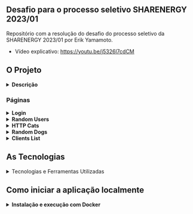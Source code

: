 ## Desafio para o processo seletivo SHARENERGY 2023/01

Repositório com a resolução do desafio do processo seletivo da SHARENERGY 2023/01 por Erik Yamamoto.
<br>

- Vídeo explicativo: https://youtu.be/j5326l7cdCM

## O Projeto
<details>
  <summary><strong>Descrição</strong></summary>
  O projeto consiste em uma aplicação web com diversas funcionalidades, as quais serão apresentadas na descrição de cada página. A aplicação foi desenvolvida com front-end, back-end e banco de dados, como mostra o esquema abaixo.

  <img src="imgs/resumo_app.jpg">

  O front-end faz requisições para APIs desenvolvidas exclusivamente para o projeto e também para APIs externas. O back-end utilizou a arquitetura MSC(Model Service Controller). E, por fim, o banco de dados foi criado com 2 coleções, uma para conferir usuário e senha, e outra para os clientes.
  Como complemento, foram feitos testes de integração para o back-end. Além disso, cabe destacar que a ideia para o front-end foi realizada com o desenvolvimento de um [rascunho no Figma](https://www.figma.com/file/7ZU6ZBxlAD5gpiLxkopvj7/Sharenergy?node-id=0%3A1&t=VpuZfkhsKWJxlET7-1)
</details>

### Páginas
<details>
  <summary><strong>Login</strong></summary>
  A tela de Login é a porta inicial da aplicação, caso o usuário não esteja logado, ele é direcionado automaticamente para essa tela. Ao clicar no botão de Login, é feita uma requisição para o backend que confere a se senha encriptografado no banco de dados está correta, caso sim, um token é gerado com o JWT.
  <img src="imgs/login_screen.gif">
  O background da tela de Login é aleatório e pode mudar a cada acesso.
  <img src="imgs/login_screen_2-min.png">
  <img src="imgs/login_screen_3-min.png">
</details>
<details>
  <summary><strong>Random Users</strong></summary>

  Nessa página é feita uma requisição para uma [API externa de usuários aleatórios](https://randomuser.me/), é possível buscar por informações do usuário e procurar mais usuários ao navegar pelas páginas. Para que seja possível voltar para os mesmos usuários numa mesma navegação, o 'seed' da API é armazenado enquanto a página não é recarregada.

  <img src="imgs/users_screen.gif">
</details>
<details>
  <summary><strong>HTTP Cats</strong></summary>

  Em HTTP Cats, é possível buscar por um código HTTP e, caso ele exista, a API externa [HTTP Cat](https://http.cat/) retorna uma imagem relacionada, caso não, retorna uma imagem representando o código 404.

  <img src="imgs/cats_screen.gif">
</details>
<details>
  <summary><strong>Random Dogs</strong></summary>

  Nessa página é feita uma requisição para uma [API externa de imagens de cachorros aleatórios](https://random.dog/), ao atualizar a página, um novo cachorro é retornado.

  <img src="imgs/dogs_screen.gif">
</details>
<details>
  <summary><strong>Clients List</strong></summary>

  Na página 'Clients List', temos o frontend da lista de usuários cadastrada em nosso banco de dados mongoDB, ao iniciar a aplicação um usuário é adicionado automaticamente pelo seeder, é possível, editar e deletar usuários existente, assim como criar novos. Todas as operações do CRUD são feitas através de requisições para o o backend. OBS.: A autenticação JWT não permite criar, editar e deletar clientes com um token inválido (somente ler).

  <img src="imgs/clients_screen.gif">
</details>

## As Tecnologias
<details>
  <summary>Tecnologias e Ferramentas Utilizadas</summary>

### Frontend

  - React
  - TypeScript
  - Tailwind
  - Docker
  - Vite
  - ESLint
  - React Router
  - Figma

### Backend

  - NodeJS
  - Express
  - JavaScript
  - Mongoose
  - JWT
  - bcrypt
  - Docker
  - ESLint
  - Nodemon


### Testes Backend

  - Mocha
  - Chai
  - Sinon

### Banco de Dados

  - MongoDB
  - Docker

</details>

## Como iniciar a aplicação localmente

<details>
  <summary><strong>Instalação e execução com Docker</strong></summary>

  - Fazer o clone do repositório;
  - Verificar se há o docker-compose instalado localmente na versão 1.29 ou superior, caso não, [instalar](https://docs.docker.com/compose/install/);
  - Entrar na pasta raiz, onde está localizado o docker-compose.yml
  - Verificar se as portas 3000, 3001 e 3002 estão disponíveis, pois os contêineres irão se comunicar com elas;
  - Executar ``docker-compose up --build`` e aguardar os contêineres subirem;
  - Vá até o navegador de sua preferência e acesse ``http://localhost:3000/``;
  - Pronto! Não esqueça que para o acesso é necessário entrar com o login ``desafiosharenergy`` e senha ``sh@r3n3rgy``.

</details>
